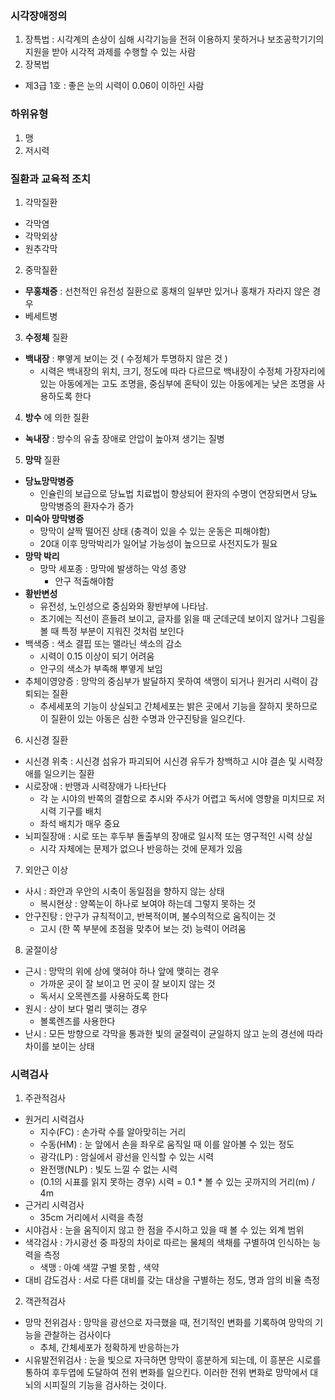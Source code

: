 ### 시각장애정의
1. 장특법 : 시각계의 손상이 심해 시각기능을 전혀 이용하지 못하거나 보조공학기기의 지원을 받아 시각적 과제를 수행할 수 있는 사람
2. 장복법
  - 제3급 1호 : 좋은 눈의 시력이 0.06이 이하인 사람

### 하위유형
1. 맹
2. 저시력

### 질환과 교육적 조치
1. 각막질환
  - 각막염
  - 각막외상
  - 원추각막
2. 중막질환
  - **무홍채증** : 선천적인 유전성 질환으로 홍채의 일부만 있거나 홍채가 자라지 않은 경우
  - 베세트병
3. **수정체** 질환
  - **백내장** : 뿌옇게 보이는 것 ( 수정체가 투명하지 않은 것 )
    - 시력은 백내장의 위치, 크기, 정도에 따라 다르므로 백내장이 수정체 가장자리에 있는 아동에게는 고도 조명을, 중심부에 혼탁이 있는 아동에게는 낮은 조명을 사용하도록 한다
4. **방수** 에 의한 질환
  - **녹내장** : 방수의 유출 장애로 안압이 높아져 생기는 질병
5. **망막** 질환
  - **당뇨망막병증**
    - 인슐린의 보급으로 당뇨법 치료법이 향상되어 환자의 수명이 연장되면서 당뇨망막병증의 환자수가 증가
  - **미숙아 망막병증**
    - 망막이 살짝 떨어진 상태 (충격이 있을 수 있는 운동은 피해야함)
    - 20대 이후 망막박리가 일어날 가능성이 높으므로 사전지도가 필요
  - **망막 박리**
    - 망막 세포종 : 망막에 발생하는 악성 종양
      - 안구 적출해야함
  - **황반변성**
    - 유전성, 노인성으로 중심와와 황반부에 나타남.
    - 초기에는 직선이 흔들려 보이고, 글자를 읽을 때 군데군데 보이지 않거나 그림을 볼 때 특정 부분이 지워진 것처럼 보인다
  - 백색증 : 색소 결핍 또는 맬라닌 색소의 감소
    - 시력이 0.15 이상이 되기 어려움
    - 안구의 색소가 부족해 뿌옇게 보임
  - 추체이영양증 : 망막의 중심부가 발달하지 못하여 색맹이 되거나 원거리 시력이 감퇴되는 질환
    - 추세세포의 기능이 상실되고 간체세포는 밝은 곳에서 기능을 잘하지 못하므로 이 질환이 있는 아동은 심한 수명과 안구진탕을 일으킨다.
6. 시신경 질환
  - 시신경 위축 : 시신경 섬유가 파괴되어 시신경 유두가 창백하고 시야 결손 및 시력장애를 일으키는 질환
  - 시로장애 : 반맹과 시력장애가 나타난다
    - 각 눈 시야의 반쪽의 결함으로 추시와 주사가 어렵고 독서에 영향을 미치므로 저시력 기구를 배치
    - 좌석 배치가 매우 중요
  - 뇌피질장애 : 시로 또는 후두부 돌출부의 장애로 일시적 또는 영구적인 시력 상실
    - 시각 자체에는 문제가 없으나 반응하는 것에 문제가 있음
7. 외안근 이상
  - 사시 : 좌안과 우안의 시축이 동일점을 향하지 않는 상태
    - 복시현상 : 양쪽눈이 하나로 보여야 하는데 그렇지 못하는 것
  - 안구진탕 : 안구가 규칙적이고, 반복적이며, 불수의적으로 움직이는 것
    - 고시 (한 쪽 부분에 초점을 맞추어 보는 것) 능력이 어려움
8. 굴절이상
  - 근시 : 망막의 위에 상에 맺혀야 하나 앞에 맺히는 경우
    - 가까운 곳이 잘 보이고 먼 곳이 잘 보이지 않는 것
    - 독서시 오목렌즈를 사용하도록 한다
  - 원시 : 상이 보다 멀리 맺히는 경우
    - 볼록렌즈를 사용한다
  - 난시 : 모든 방향으로 각막을 통과한 빛의 굴절력이 균일하지 않고 눈의 경선에 따라 차이를 보이는 상태

### 시력검사
1. 주관적검사
  - 원거리 시력검사
    - 지수(FC) : 손가락 수를 알아맞히는 거리
    - 수동(HM) : 눈 앞에서 손을 좌우로 움직일 때 이를 알아볼 수 있는 정도
    - 광각(LP) : 암실에서 광선을 인식할 수 있는 시력
    - 완전맹(NLP) : 빛도 느낄 수 없는 시력
    - (0.1의 시표를 읽지 못하는 경우) 시력 = 0.1 * 볼 수 있는 곳까지의 거리(m) / 4m
  - 근거리 시력검사
    - 35cm 거리에서 시력을 측정
  - 시야검사 : 눈을 움직이지 않고 한 점을 주시하고 있을 때 볼 수 있는 외계 범위
  - 색각검사 : 가시광선 중 파장의 차이로 따르는 물체의 색채를 구별하여 인식하는 능력을 측정
    - 색맹 : 아예 색깔 구별 못함 , 색약
  - 대비 감도검사 : 서로 다른 대비를 갖는 대상을 구별하는 정도, 명과 암의 비율 측정
2. 객관적검사
  - 망막 전위검사 : 망막을 광선으로 자극했을 때, 전기적인 변화를 기록하여 망막의 기능을 관찰하는 검사이다
    - 추체, 간체세포가 정확하게 반응하는가
  - 시유발전위검사 : 눈을 빛으로 자극하면 망막이 흥분하게 되는데, 이 흥분은 시로를 통하여 후두엽에 도달하여 전위 변화를 일으킨다. 이러한 전위 변화로 망막에서 대뇌의 시피질의 기능을 검사하는 것이다.
